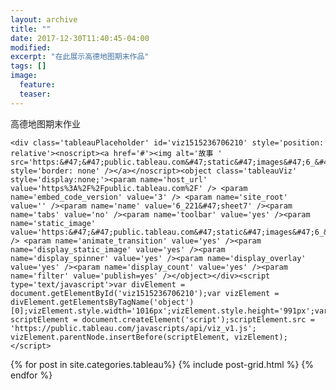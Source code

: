 ```yaml
---
layout: archive
title: ""
date: 2017-12-30T11:40:45-04:00
modified:
excerpt: "在此展示高德地图期末作品"
tags: []
image: 
  feature: 
  teaser: 
---
```

高德地图期末作业

	<div class='tableauPlaceholder' id='viz1515236706210' style='position: relative'><noscript><a href='#'><img alt='故事 ' src='https:&#47;&#47;public.tableau.com&#47;static&#47;images&#47;6_&#47;6_221&#47;sheet7&#47;1_rss.png' style='border: none' /></a></noscript><object class='tableauViz'  style='display:none;'><param name='host_url' value='https%3A%2F%2Fpublic.tableau.com%2F' /> <param name='embed_code_version' value='3' /> <param name='site_root' value='' /><param name='name' value='6_221&#47;sheet7' /><param name='tabs' value='no' /><param name='toolbar' value='yes' /><param name='static_image' value='https:&#47;&#47;public.tableau.com&#47;static&#47;images&#47;6_&#47;6_221&#47;sheet7&#47;1.png' /> <param name='animate_transition' value='yes' /><param name='display_static_image' value='yes' /><param name='display_spinner' value='yes' /><param name='display_overlay' value='yes' /><param name='display_count' value='yes' /><param name='filter' value='publish=yes' /></object></div><script type='text/javascript'>var divElement = document.getElementById('viz1515236706210');var vizElement = divElement.getElementsByTagName('object')[0];vizElement.style.width='1016px';vizElement.style.height='991px';var scriptElement = document.createElement('script');scriptElement.src = 'https://public.tableau.com/javascripts/api/viz_v1.js';                    vizElement.parentNode.insertBefore(scriptElement, vizElement);</script>


<div class="tiles">
{% for post in site.categories.tableau%}
  {% include post-grid.html %}
{% endfor %}
</div><!-- /.tiles 把所有categories 有 visualization列出來-->